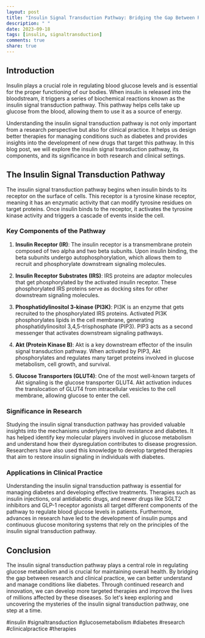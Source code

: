```yaml
---
layout: post
title: "Insulin Signal Transduction Pathway: Bridging the Gap Between Research and Clinical Practice"
description: " "
date: 2023-09-18
tags: [insulin, signaltransduction]
comments: true
share: true
---
```


## Introduction
Insulin plays a crucial role in regulating blood glucose levels and is essential for the proper functioning of our bodies. When insulin is released into the bloodstream, it triggers a series of biochemical reactions known as the insulin signal transduction pathway. This pathway helps cells take up glucose from the blood, allowing them to use it as a source of energy.

Understanding the insulin signal transduction pathway is not only important from a research perspective but also for clinical practice. It helps us design better therapies for managing conditions such as diabetes and provides insights into the development of new drugs that target this pathway. In this blog post, we will explore the insulin signal transduction pathway, its components, and its significance in both research and clinical settings.

## The Insulin Signal Transduction Pathway
The insulin signal transduction pathway begins when insulin binds to its receptor on the surface of cells. This receptor is a tyrosine kinase receptor, meaning it has an enzymatic activity that can modify tyrosine residues on target proteins. Once insulin binds to the receptor, it activates the tyrosine kinase activity and triggers a cascade of events inside the cell.

### Key Components of the Pathway
1. **Insulin Receptor (IR)**: The insulin receptor is a transmembrane protein composed of two alpha and two beta subunits. Upon insulin binding, the beta subunits undergo autophosphorylation, which allows them to recruit and phosphorylate downstream signaling molecules.

2. **Insulin Receptor Substrates (IRS)**: IRS proteins are adaptor molecules that get phosphorylated by the activated insulin receptor. These phosphorylated IRS proteins serve as docking sites for other downstream signaling molecules.

3. **Phosphatidylinositol 3-kinase (PI3K)**: PI3K is an enzyme that gets recruited to the phosphorylated IRS proteins. Activated PI3K phosphorylates lipids in the cell membrane, generating phosphatidylinositol 3,4,5-trisphosphate (PIP3). PIP3 acts as a second messenger that activates downstream signaling pathways.

4. **Akt (Protein Kinase B)**: Akt is a key downstream effector of the insulin signal transduction pathway. When activated by PIP3, Akt phosphorylates and regulates many target proteins involved in glucose metabolism, cell growth, and survival.

5. **Glucose Transporters (GLUT4)**: One of the most well-known targets of Akt signaling is the glucose transporter GLUT4. Akt activation induces the translocation of GLUT4 from intracellular vesicles to the cell membrane, allowing glucose to enter the cell.

### Significance in Research
Studying the insulin signal transduction pathway has provided valuable insights into the mechanisms underlying insulin resistance and diabetes. It has helped identify key molecular players involved in glucose metabolism and understand how their dysregulation contributes to disease progression. Researchers have also used this knowledge to develop targeted therapies that aim to restore insulin signaling in individuals with diabetes.

### Applications in Clinical Practice
Understanding the insulin signal transduction pathway is essential for managing diabetes and developing effective treatments. Therapies such as insulin injections, oral antidiabetic drugs, and newer drugs like SGLT2 inhibitors and GLP-1 receptor agonists all target different components of the pathway to regulate blood glucose levels in patients. Furthermore, advances in research have led to the development of insulin pumps and continuous glucose monitoring systems that rely on the principles of the insulin signal transduction pathway.

## Conclusion
The insulin signal transduction pathway plays a central role in regulating glucose metabolism and is crucial for maintaining overall health. By bridging the gap between research and clinical practice, we can better understand and manage conditions like diabetes. Through continued research and innovation, we can develop more targeted therapies and improve the lives of millions affected by these diseases. So let's keep exploring and uncovering the mysteries of the insulin signal transduction pathway, one step at a time.

#insulin #signaltransduction #glucosemetabolism #diabetes #research #clinicalpractice #therapies
